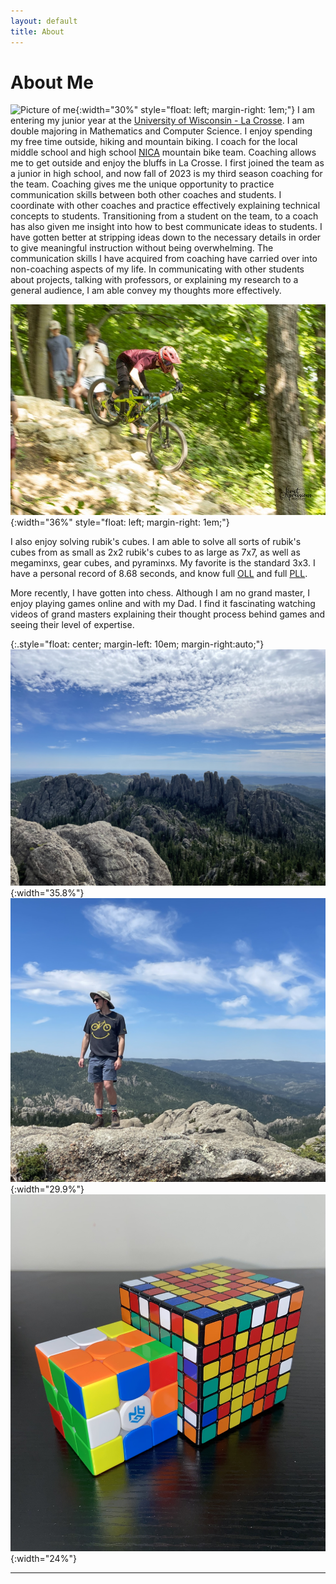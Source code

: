 ```yaml
---
layout: default
title: About
---
```


# About Me

![Picture of me](images/IMG_0388.jpg){:width="30%" style="float: left; margin-right: 1em;"}
I am entering my junior year at the [University of Wisconsin - La Crosse]. I am double majoring in Mathematics and Computer Science. I enjoy spending my free time outside, hiking and mountain biking. I coach for the local middle school and high school [NICA] mountain bike team. Coaching allows me to get outside and enjoy the bluffs in La Crosse. I first joined the team as a junior in high school, and now fall of 2023 is my third season coaching for the team. Coaching gives me the unique opportunity to practice communication skills between both other coaches and students. I coordinate with other coaches and practice effectively explaining technical concepts to students. Transitioning from a student on the team, to a coach has also given me insight into how to best communicate ideas to students. I have gotten better at stripping ideas down to the necessary details in order to give meaningful instruction without being overwhelming. The communication skills I have acquired from coaching have carried over into non-coaching aspects of my life. In communicating with other students about projects, talking with professors, or explaining my research to a general audience, I am able convey my thoughts more effectively.

![Picture of me](images/WORS_LAX23_0243_Original.jpg){:width="36%" style="float: left; margin-right: 1em;"}

I also enjoy solving rubik's cubes. I am able to solve all sorts of rubik's cubes from as small as 2x2 rubik's cubes to as large as 7x7, as well as megaminxs, gear cubes, and pyraminxs. My favorite is the standard 3x3. I have a personal record of 8.68 seconds, and know full [OLL] and full [PLL]. 

More recently, I have gotten into chess. Although I am no grand master, I enjoy playing games online and with my Dad. I find it fascinating watching videos of grand masters explaining their thought process behind games and seeing their level of expertise. 

{:.style="float: center; margin-left: 10em; margin-right:auto;"} 
![Picture of mountains I hiked in South Dakota](images/IMG_0068_Original.jpg){:width="35.8%"}
![Picture of me on mountains in South Dakota](images/IMG_0065_Original.jpg){:width="29.9%"}
![Picture of rubik's cube](images/23203B2D-7F66-41F8-9913-0CF930B57D47.JPG){:width="24%"}



----

[University of Wisconsin - La Crosse]: https://www.uwlax.edu/
[NICA]: https://nationalmtb.org/
[OLL]: https://jperm.net/algs/oll
[PLL]: https://jperm.net/algs/pll

